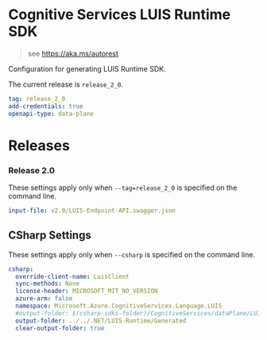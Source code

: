 # Cognitive Services LUIS Runtime SDK

> see https://aka.ms/autorest

Configuration for generating LUIS Runtime SDK.

The current release is `release_2_0`.

``` yaml
tag: release_2_0
add-credentials: true
openapi-type: data-plane
```
# Releases

### Release 2.0
These settings apply only when `--tag=release_2_0` is specified on the command line.

``` yaml $(tag) == 'release_2_0'
input-file: v2.0/LUIS-Endpoint-API.swagger.json
```

## CSharp Settings
These settings apply only when `--csharp` is specified on the command line.
``` yaml $(csharp)
csharp:
  override-client-name: LuisClient
  sync-methods: None
  license-header: MICROSOFT_MIT_NO_VERSION
  azure-arm: false
  namespace: Microsoft.Azure.CognitiveServices.Language.LUIS
  #output-folder: $(csharp-sdks-folder)/CognitiveServices/dataPlane/LUIS/LUIS-Runtime/Generated
  output-folder: ../../.NET/LUIS-Runtime/Generated
  clear-output-folder: true
```